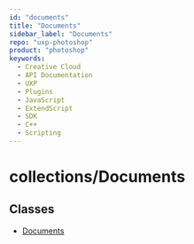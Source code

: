 ```yaml
---
id: "documents"
title: "Documents"
sidebar_label: "Documents"
repo: "uxp-photoshop"
product: "photoshop"
keywords:
  - Creative Cloud
  - API Documentation
  - UXP
  - Plugins
  - JavaScript
  - ExtendScript
  - SDK
  - C++
  - Scripting
---
```


# collections/Documents

## Classes

- [Documents](/ps_reference/classes/documents/)
